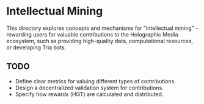 # Intellectual Mining

This directory explores concepts and mechanisms for "intellectual mining" -
rewarding users for valuable contributions to the Holographic Media ecosystem,
such as providing high-quality data, computational resources, or developing Tria bots.

## TODO
- Define clear metrics for valuing different types of contributions.
- Design a decentralized validation system for contributions.
- Specify how rewards (HGT) are calculated and distributed.

